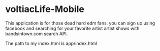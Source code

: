 voltiacLife-Mobile
==================

This application is for those dead hard edm fans. you can sign up using facebook  and searching for your favorite artist artist shows with bandsintown.com search API.

The path to my index.html is app/index.html
